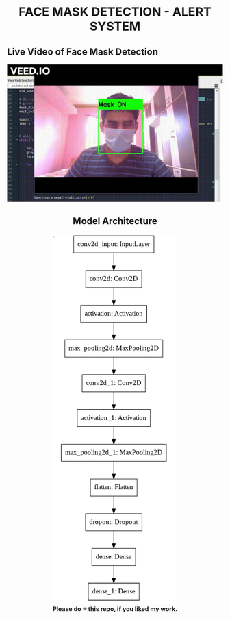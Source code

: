 <div align="center">
  
  # FACE MASK DETECTION - ALERT SYSTEM
</div>

## Live Video of Face Mask Detection

<div align="center">
  
![alt-text](https://github.com/kunal10713/Face-Mask-Detection-Email-Alert-System/blob/main/static/video.gif)
  
</div>

<div align="center">
  
## Model Architecture
<img src="https://github.com/kunal10713/Face-Mask-Detection-Email-Alert-System/blob/main/static/model.PNG" />
</div>

<div align="center">
  <b>Please do ⭐ this repo, if you liked my work.</b>
</div>
